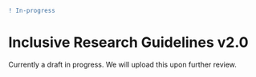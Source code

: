 ```diff
! In-progress
```

# Inclusive Research Guidelines v2.0

Currently a draft in progress. We will upload this upon further review.
